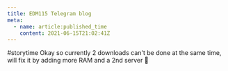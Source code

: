 ```yaml
---
title: EDM115 Telegram blog
meta:
  - name: article:published_time
    content: 2021-06-15T21:02:41Z
---
```


#storytime Okay so currently 2 downloads can't be done at the same time, will fix it by adding more RAM and a 2nd server :slightly_smiling_face:
